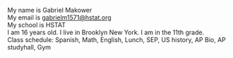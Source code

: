 My name is Gabriel Makower   
My email is gabrielm1571@hstat.org  
My school is HSTAT  
I am 16 years old. I live in Brooklyn New York. I am in the 11th grade.  
Class schedule: Spanish, Math, English, Lunch, SEP, US history, AP Bio, AP studyhall, Gym  
